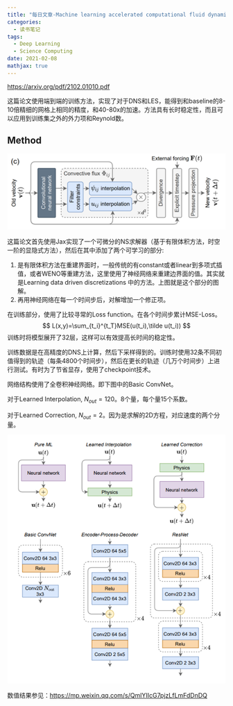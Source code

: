 ```yaml
---
title: "每日文章-Machine learning accelerated computational fluid dynamics"
categories:
  - 读书笔记
tags:
  - Deep Learning
  - Science Computing
date: 2021-02-08
mathjax: true
---
```


https://arxiv.org/pdf/2102.01010.pdf

这篇论文使用端到端的训练方法，实现了对于DNS和LES，能得到和baseline的8-10倍精细的网格上相同的精度，和40-80x的加速。方法具有长时稳定性，而且可以应用到训练集之外的外力项和Reynold数。

## Method

<img src="../images/%E6%AF%8F%E6%97%A5%E6%96%87%E7%AB%A0-NS%20by%20google/image-20210208221509492.png" alt="image-20210208221509492" style="zoom:100%;" />

这篇论文首先使用Jax实现了一个可微分的NS求解器（基于有限体积方法，时空一阶的显隐式方法），然后在其中添加了两个可学习的部分:

1. 是有限体积方法在重建界面时，一般传统的有constant或者linear到多项式插值，或者WENO等重建方法，这里使用了神经网络来重建边界面的值。其实就是Learning data driven discretizations 中的方法。上图就是这个部分的图解。
2. 再用神经网络在每一个时间步后，对解增加一个修正项。

在训练部分，使用了比较寻常的Loss function。在各个时间步累计MSE-Loss。
$$
L(x,y)=\sum_{t_i}^{t_T}MSE(u(t_i),\tilde u(t_i))
$$
训练时将模型展开了32层，这样可以有效提高长时间的稳定性。

训练数据是在高精度的DNS上计算，然后下采样得到的。训练时使用32条不同初值得到的轨迹（每条4800个时间步），然后在更长的轨迹（几万个时间步）上进行测试。有时为了节省显存，使用了checkpoint技术。



网络结构使用了全卷积神经网络。即下图中的Basic ConvNet。

对于Learned Interpolation, $N_{out}=120$。8个量，每个量15个系数。

对于Learned Correction, $N_{out}=2$。因为是求解的2D方程，对应速度的两个分量。

<img src="../images/%E6%AF%8F%E6%97%A5%E6%96%87%E7%AB%A0-NS%20by%20google/image-20210208224334341.png" alt="image-20210208224334341" style="zoom:100%;" />



数值结果参见：https://mp.weixin.qq.com/s/QmlYIIcG7pjzLfLmFdDnDQ

